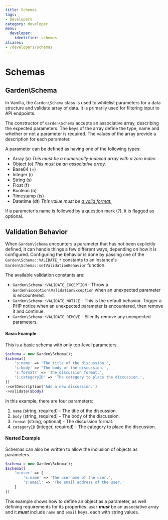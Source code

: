 ```yaml
---
title: Schemas
tags:
- Developers
category: developer
menu:
  developer:
    identifier: schemas
aliases:
- /developers/schemas
---
```


# Schemas

## Garden\Schema

In Vanilla, the `Garden\Schema` class is used to whitelist parameters for a data structure and validate array of data.  It is primarily used for filtering input to API endpoints.

The constructor of `Garden\Schema` accepts an associative array, describing the expected parameters.  The keys of the array define the type, name and whether or not a parameter is required. The values of the array provide a description for each parameter.

A parameter can be defined as having one of the following types: 

* Array (a) *This must be a numerically-indexed array with a zero index.*
* Object (o) *This must be an associative array.*
* Base64 (=)
* Integer (i)
* String (s)
* Float (f)
* Boolean (b)
* Timestamp (ts)
* Datetime (dt) *This value must be [a valid format.](http://php.net/manual/en/datetime.formats.php)*

If a parameter's name is followed by a question mark (?), it is flagged as optional.

## Validation Behavior

When `Garden\Schema` encounters a parameter that has not been explicitly defined, it can handle things a few different ways, depending on how it is configured.  Configuring the behavior is done by passing one of the `Garden\Schema::VALIDATE_*` constants to an instance's `Garden\Schema::setValidationBehavior` function.

The available validation constants are:

* `Garden\Schema::VALIDATE_EXCEPTION` - Throw a `Garden\Exception\ValidationException` when an unexpected parameter is encountered.
* `Garden\Schema::VALIDATE_NOTICE` - This is the default behavior.  Trigger a PHP notice when an unexpected parameter is encountered, then remove it and continue.
* `Garden\Schema::VALIDATE_REMOVE` - Silently remove any unexpected parameters.

#### Basic Example

This is a basic schema with only top-level parameters.

```php
$schema = new Garden\Schema();
$schema([
    's:name' => 'The title of the discussion.',
    's:body' => 'The body of the discussion.',
    's:format?' => 'The discussion format.',
    'i:categoryID' => 'The category to place the discussion.',
])
->setDescription('Add a new discussion.')
->validate($body)
```

In this example, there are four parameters:

1. `name` (string, required) - The title of the discussion.
2. `body` (string, required) - The body of the discussion.
3. `format` (string, optional) - The discussion format.
4. `categoryID` (integer, required) - The category to place the discussion. 

#### Nested Example

Schemas can also be written to allow the inclusion of objects as parameters.

```php
$schema = new Garden\Schema();
$schema([
    'o:user' => [
        's:name' => 'The username of the user.',
        's:email' => 'The email address of the user.'
    ]
])
```

This example shows how to define an object as a parameter, as well defining requirements for its properties. `user` __*must*__ be an associative array and it __*must*__ include `name` and `email` keys, each with string values.
